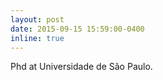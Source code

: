 ```yaml
---
layout: post
date: 2015-09-15 15:59:00-0400
inline: true
---
```


Phd at Universidade de São Paulo.
